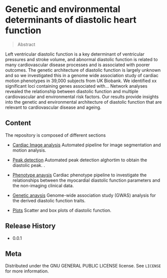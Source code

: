 # Genetic and environmental determinants of diastolic heart function

> Abstract

Left ventricular diastolic function is a key determinant of ventricular pressures and stroke volume, and abnormal diastolic function is related to many cardiovascular disease processes and is associated with poorer outcomes. The genetic architecture of diastolic function is largely unknown and so we investigated this in a genome wide association study of cardiac motion phenotypes in 39,000 subjects from UK Biobank. We identified xx significant loci containing genes associated with... Network analyses revealed the relationship between diastolic function and multiple cardiovascular and environmental risk factors. Our results provide insights into the genetic and environmental architecture of diastolic function that are relevant to cardiovascular disease and ageing.   



## Content

The repository is composed of different sections 
 
* [Cardiac Image analysis](https://github.com/baiwenjia/ukbb_cardiac) 
Automated pipeline for image segmentation and motion analysis.

* [Peak detection](https://github.com/ImperialCollegeLondon/diastolic_genetics/tree/master/peak_detection) Automated peak detection alghortim to obtain the diastolic peak.
. 

* [Phenotype anaysis](https://github.com/ImperialCollegeLondon/diastolic_genetics/tree/master/phenotype_analysis) 
Cardiac phenotype pipeline to investigate the relationships between the myocardial diastolic function parameters and the non-imaging clinical data.

* [Genetic anaysis](https://github.com/ImperialCollegeLondon/diastolic_genetics/tree/master/genetic_analysis)
Genome-wide association study (GWAS) analysis for the derived diastolic function traits.

* [Plots](https://github.com/ImperialCollegeLondon/diastolic_genetics/tree/master/plots)
Scatter and box plots of diastolic function.


## Release History

* 0.0.1 

## Meta

Distributed under the GNU GENERAL PUBLIC LICENSE license. See ``LICENSE`` for more information.

